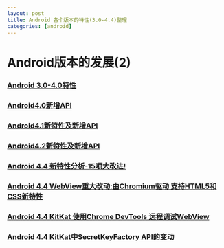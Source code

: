 ```yaml
---
layout: post
title: Android 各个版本的特性(3.0-4.4)整理
categories: [android]
---
```


# Android版本的发展(2)

### [Android 3.0-4.0特性](http://blog.csdn.net/t12x3456/article/details/7907792)

### [Android4.0新增API](http://blog.csdn.net/t12x3456/article/details/8062696)

### [Android4.1新特性及新增API](http://blog.csdn.net/t12x3456/article/details/12526997)

### [Android4.2新特性及新增API](http://blog.csdn.net/t12x3456/article/details/12527995)

### [Android 4.4 新特性分析-15项大改进!](http://blog.csdn.net/t12x3456/article/details/14222455)

### [Android 4.4 WebView重大改动:由Chromium驱动 支持HTML5和CSS新特性](http://blog.csdn.net/t12x3456/article/details/14224683)

### [Android 4.4 KitKat 使用Chrome DevTools 远程调试WebView](http://blog.csdn.net/t12x3456/article/details/14225235)

### [Android 4.4 KitKat中SecretKeyFactory API的变动](http://blog.csdn.net/t12x3456/article/details/17912541)